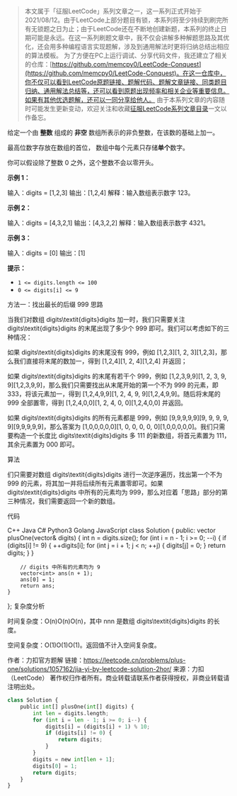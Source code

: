 > 本文属于「征服LeetCode」系列文章之一，这一系列正式开始于2021/08/12。由于LeetCode上部分题目有锁，本系列将至少持续到刷完所有无锁题之日为止；由于LeetCode还在不断地创建新题，本系列的终止日期可能是永远。在这一系列刷题文章中，我不仅会讲解多种解题思路及其优化，还会用多种编程语言实现题解，涉及到通用解法时更将归纳总结出相应的算法模板。
> <b></b>
> 为了方便在PC上运行调试、分享代码文件，我还建立了相关的仓库：[https://github.com/memcpy0/LeetCode-Conquest](https://github.com/memcpy0/LeetCode-Conquest)。在这一仓库中，你不仅可以看到LeetCode原题链接、题解代码、题解文章链接、同类题目归纳、通用解法总结等，还可以看到原题出现频率和相关企业等重要信息。如果有其他优选题解，还可以一同分享给他人。
> <b></b>
> 由于本系列文章的内容随时可能发生更新变动，欢迎关注和收藏[征服LeetCode系列文章目录](https://memcpy0.blog.csdn.net/article/details/119656559)一文以作备忘。

给定一个由 **整数** 组成的 **非空** 数组所表示的非负整数，在该数的基础上加一。

最高位数字存放在数组的首位， 数组中每个元素只存储**单个**数字。

你可以假设除了整数 0 之外，这个整数不会以零开头。

**示例 1：**

输入：digits = [1,2,3]
输出：[1,2,4]
解释：输入数组表示数字 123。

**示例 2：**

输入：digits = [4,3,2,1]
输出：[4,3,2,2]
解释：输入数组表示数字 4321。

**示例 3：**

输入：digits = [0]
输出：[1]

**提示：**

- `1 <= digits.length <= 100`
- `0 <= digits[i] <= 9`

方法一：找出最长的后缀 999
思路

当我们对数组 digits\textit{digits}digits 加一时，我们只需要关注 digits\textit{digits}digits 的末尾出现了多少个 999 即可。我们可以考虑如下的三种情况：

如果 digits\textit{digits}digits 的末尾没有 999，例如 [1,2,3][1, 2, 3][1,2,3]，那么我们直接将末尾的数加一，得到 [1,2,4][1, 2, 4][1,2,4] 并返回；

如果 digits\textit{digits}digits 的末尾有若干个 999，例如 [1,2,3,9,9][1, 2, 3, 9, 9][1,2,3,9,9]，那么我们只需要找出从末尾开始的第一个不为 999 的元素，即 333，将该元素加一，得到 [1,2,4,9,9][1, 2, 4, 9, 9][1,2,4,9,9]。随后将末尾的 999 全部置零，得到 [1,2,4,0,0][1, 2, 4, 0, 0][1,2,4,0,0] 并返回。

如果 digits\textit{digits}digits 的所有元素都是 999，例如 [9,9,9,9,9][9, 9, 9, 9, 9][9,9,9,9,9]，那么答案为 [1,0,0,0,0,0][1, 0, 0, 0, 0, 0][1,0,0,0,0,0]。我们只需要构造一个长度比 digits\textit{digits}digits 多 111 的新数组，将首元素置为 111，其余元素置为 000 即可。

算法

们只需要对数组 digits\textit{digits}digits 进行一次逆序遍历，找出第一个不为 999 的元素，将其加一并将后续所有元素置零即可。如果 digits\textit{digits}digits 中所有的元素均为 999，那么对应着「思路」部分的第三种情况，我们需要返回一个新的数组。

代码

C++
Java
C#
Python3
Golang
JavaScript
class Solution {
public:
    vector<int> plusOne(vector<int>& digits) {
        int n = digits.size();
        for (int i = n - 1; i >= 0; --i) {
            if (digits[i] != 9) {
                ++digits[i];
                for (int j = i + 1; j < n; ++j) {
                    digits[j] = 0;
                }
                return digits;
            }
        }

        // digits 中所有的元素均为 9
        vector<int> ans(n + 1);
        ans[0] = 1;
        return ans;
    }
};
复杂度分析

时间复杂度：O(n)O(n)O(n)，其中 nnn 是数组 digits\textit{digits}digits 的长度。

空间复杂度：O(1)O(1)O(1)。返回值不计入空间复杂度。

作者：力扣官方题解
链接：https://leetcode.cn/problems/plus-one/solutions/1057162/jia-yi-by-leetcode-solution-2hor/
来源：力扣（LeetCode）
著作权归作者所有。商业转载请联系作者获得授权，非商业转载请注明出处。

```python
class Solution {
    public int[] plusOne(int[] digits) {
        int len = digits.length;
        for (int i = len - 1; i >= 0; i--) {
            digits[i] = (digits[i] + 1) % 10;
            if (digits[i] != 0) {
                return digits;
            }
        }
        digits = new int[len + 1];
        digits[0] = 1;
        return digits;
    }
}
```
